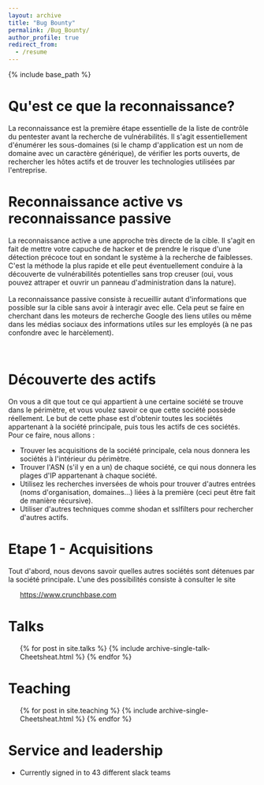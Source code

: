 ```yaml
---
layout: archive
title: "Bug Bounty"
permalink: /Bug_Bounty/
author_profile: true
redirect_from:
  - /resume
---
```


{% include base_path %}
<br/>

Qu'est ce que la reconnaissance?
======
La reconnaissance est la première étape essentielle de la liste de contrôle du pentester avant la recherche de vulnérabilités. 
Il s'agit essentiellement d'énumérer les sous-domaines (si le champ d'application est un nom de domaine avec un caractère générique), de vérifier les ports ouverts, de rechercher les hôtes actifs et de trouver les technologies utilisées par l'entreprise.

Reconnaissance active vs reconnaissance passive
======
La reconnaissance active a une approche très directe de la cible. Il s'agit en fait de mettre votre capuche de hacker et de prendre le risque d'une détection précoce tout en sondant le système à la recherche de faiblesses. C'est la méthode la plus rapide et elle peut éventuellement conduire à la découverte de vulnérabilités potentielles sans trop creuser (oui, vous pouvez attraper et ouvrir un panneau d'administration dans la nature).
<br/>
<br/>La reconnaissance passive consiste à recueillir autant d'informations que possible sur la cible sans avoir à interagir avec elle. Cela peut se faire en cherchant dans les moteurs de recherche Google des liens utiles ou même dans les médias sociaux des informations utiles sur les employés (à ne pas confondre avec le harcèlement).

<br/>
  
Découverte des actifs
======
On vous a dit que tout ce qui appartient à une certaine société se trouve dans le périmètre, et vous voulez savoir ce que cette société possède réellement.
Le but de cette phase est d'obtenir toutes les sociétés appartenant à la société principale, puis tous les actifs de ces sociétés. Pour ce faire, nous allons :

* Trouver les acquisitions de la société principale, cela nous donnera les sociétés à l'intérieur du périmètre.
* Trouver l'ASN (s'il y en a un) de chaque société, ce qui nous donnera les plages d'IP appartenant à chaque société.
* Utilisez les recherches inversées de whois pour trouver d'autres entrées (noms d'organisation, domaines...) liées à la première (ceci peut être fait de manière récursive).
* Utiliser d'autres techniques comme shodan et sslfilters pour rechercher d'autres actifs.


Etape 1 - Acquisitions
======
Tout d'abord, nous devons savoir quelles autres sociétés sont détenues par la société principale.
L'une des possibilités consiste à consulter le site  <ul>https://www.crunchbase.com</ul>
  
Talks
======
  <ul>{% for post in site.talks %}
    {% include archive-single-talk-Cheetsheat.html %}
  {% endfor %}</ul>
  
Teaching
======
  <ul>{% for post in site.teaching %}
    {% include archive-single-Cheetsheat.html %}
  {% endfor %}</ul>
  
Service and leadership
======
* Currently signed in to 43 different slack teams
